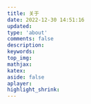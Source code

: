 ```yaml
---
title: 关于
date: 2022-12-30 14:51:16
updated:
type: 'about'
comments: false
description:
keywords:
top_img:
mathjax:
katex:
aside: false
aplayer:
highlight_shrink:
---
```

